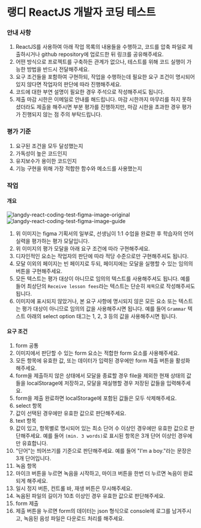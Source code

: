 # 랭디 ReactJS 개발자 코딩 테스트
### 안내 사항
1. ReactJS를 사용하여 아래 작업 목록의 내용들을 수행하고, 코드를 압축 파일로 제출하시거나 github repository에 업로드한 뒤 링크를 공유해주세요.
2. 어떤 방식으로 프로젝트를 구축하든 관계가 없으나, 테스트를 위해 코드 실행이 가능한 방법을 반드시 전달해주세요.
3. 요구 조건들을 포함하여 구현하되, 작업을 수행하는데 필요한 요구 조건이 명시되어 있지 않다면 작업자의 판단에 따라 진행해주세요.
4. 코드에 대한 부연 설명이 필요한 경우 주석으로 작성해주셔도 됩니다.
5. 제출 마감 시한은 이메일로 안내를 해드립니다. 마감 시한까지 마무리를 하지 못하셨더라도 제출을 해주시면 부분 평가를 진행하지만, 마감 시한을 초과한 경우 평가가 진행되지 않는 점 주의 부탁드립니다.

### 평가 기준
1. 요구된 조건을 모두 달성했는지
2. 가독성이 높은 코드인지
3. 유지보수가 용이한 코드인지
4. 기능 구현을 위해 가장 적합한 함수와 메소드를 사용했는지

### 작업
#### 개요
![langdy-react-coding-test-figma-image-original](https://github.com/langdy/langdy-react-coding-test/assets/17870010/0d9d2fe7-aacf-481b-a398-c8c63c672b9f)
![langdy-react-coding-test-figma-image-guide](https://github.com/langdy/langdy-react-coding-test/assets/17870010/d515f9dd-ca20-4947-8f7b-54728bc575af)
1. 위 이미지는 figma 기획서의 일부로, 선생님이 1:1 수업을 완료한 후 학습자의 언어 실력을 평가하는 평가 모달입니다.
2. 위 이미지의 평가 모달을 아래 요구 조건에 따라 구현해주세요.
3. 디자인적인 요소는 작업자의 판단에 따라 적당 수준으로만 구현해주셔도 됩니다.
4. 모달 이외의 페이지는 빈 페이지로 두되, 페이지에는 모달을 실행할 수 있는 임의의 버튼을 구현해주세요.
5. 모든 텍스트는 평가 대상이 아니므로 임의의 텍스트를 사용해주셔도 됩니다. 예를 들어 최상단의 `Receive lesson fees`라는 텍스트는 단순히 `제목`으로 작성해주셔도 됩니다.
6. 이미지에 표시되지 않았거나, 본 요구 사항에 명시되지 않은 모든 요소 또는 텍스트는 평가 대상이 아니므로 임의의 값을 사용해주시면 됩니다. 예를 들어 `Grammar` 텍스트 아래의 select option 태그는 1, 2, 3 등의 값을 사용해주시면 됩니다.

#### 요구 조건
1. form 공통
  1. 이미지에서 판단할 수 있는 form 요소는 적합한 form 요소를 사용해주세요.
  2. 모든 항목에 유효한 값, 또는 데이터가 입력된 경우에만 form 제출 버튼을 활성화 해주세요.
  3. form을 제출하지 않은 상태에서 모달을 종료할 경우 file을 제외한 현재 상태의 값들을 localStorage에 저장하고, 모달을 재실행할 경우 저장된 값들을 입력해주세요.
  4. form을 제출 완료하면 localStorage에 포함된 값들은 모두 삭제해주세요.
2. select 항목
  1. 값이 선택된 경우에만 유효한 값으로 판단해주세요.
3. text 항목
  1. 값이 있고, 항목별로 명시되어 있는 최소 단어 수 이상인 경우에만 유효한 값으로 판단해주세요. 예를 들어 `(min. 3 words)`로 표시된 항목은 3개 단어 이상인 경우에만 유효합니다.
  2. "단어"는 띄어쓰기를 기준으로 판단해주세요. 예를 들어 "I'm a boy."라는 문장은 3개 단어입니다.
4. 녹음 항목
  1. 마이크 버튼을 누르면 녹음을 시작하고, 마이크 버튼을 한번 더 누르면 녹음이 완료되게 해주세요.
  2. 일시 정지 버튼, 컨트롤 바, 재생 버튼은 무시해주세요.
  3. 녹음된 파일의 길이가 10초 이상인 경우 유효한 값으로 판단해주세요.
5. form 제출
  1. 제출 버튼을 누르면 form의 데이터는 json 형식으로 console에 로그를 남겨주시고, 녹음된 음성 파일은 다운로드 처리를 해주세요.

